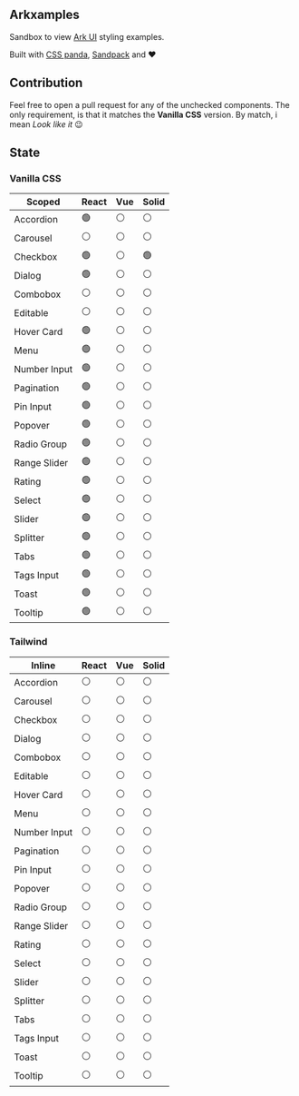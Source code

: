 ## Arkxamples

Sandbox to view [Ark UI](https://github.com/chakra-ui/ark) styling examples.

Built with [CSS panda](), [Sandpack](sandpack.codesandbox.io/) and ❤️

## Contribution

Feel free to open a pull request for any of the unchecked components. The only requirement, is that it matches the **Vanilla CSS** version. By match, i mean _Look like it_ 😉

## State

### Vanilla CSS

| Scoped       | React | Vue | Solid |
| ------------ | ----- | --- | ----- |
| Accordion    | 🟢    | ⚪  | ⚪    |
| Carousel     | ⚪    | ⚪  | ⚪    |
| Checkbox     | 🟢    | ⚪  | 🟢    |
| Dialog       | 🟢    | ⚪  | ⚪    |
| Combobox     | ⚪    | ⚪  | ⚪    |
| Editable     | ⚪    | ⚪  | ⚪    |
| Hover Card   | 🟢    | ⚪  | ⚪    |
| Menu         | 🟢    | ⚪  | ⚪    |
| Number Input | 🟢    | ⚪  | ⚪    |
| Pagination   | 🟢    | ⚪  | ⚪    |
| Pin Input    | 🟢    | ⚪  | ⚪    |
| Popover      | 🟢    | ⚪  | ⚪    |
| Radio Group  | 🟢    | ⚪  | ⚪    |
| Range Slider | 🟢    | ⚪  | ⚪    |
| Rating       | 🟢    | ⚪  | ⚪    |
| Select       | 🟢    | ⚪  | ⚪    |
| Slider       | 🟢    | ⚪  | ⚪    |
| Splitter     | 🟢    | ⚪  | ⚪    |
| Tabs         | 🟢    | ⚪  | ⚪    |
| Tags Input   | 🟢    | ⚪  | ⚪    |
| Toast        | 🟢    | ⚪  | ⚪    |
| Tooltip      | 🟢    | ⚪  | ⚪    |

### Tailwind

| Inline       | React | Vue | Solid |
| ------------ | ----- | --- | ----- |
| Accordion    | ⚪    | ⚪  | ⚪    |
| Carousel     | ⚪    | ⚪  | ⚪    |
| Checkbox     | ⚪    | ⚪  | ⚪    |
| Dialog       | ⚪    | ⚪  | ⚪    |
| Combobox     | ⚪    | ⚪  | ⚪    |
| Editable     | ⚪    | ⚪  | ⚪    |
| Hover Card   | ⚪    | ⚪  | ⚪    |
| Menu         | ⚪    | ⚪  | ⚪    |
| Number Input | ⚪    | ⚪  | ⚪    |
| Pagination   | ⚪    | ⚪  | ⚪    |
| Pin Input    | ⚪    | ⚪  | ⚪    |
| Popover      | ⚪    | ⚪  | ⚪    |
| Radio Group  | ⚪    | ⚪  | ⚪    |
| Range Slider | ⚪    | ⚪  | ⚪    |
| Rating       | ⚪    | ⚪  | ⚪    |
| Select       | ⚪    | ⚪  | ⚪    |
| Slider       | ⚪    | ⚪  | ⚪    |
| Splitter     | ⚪    | ⚪  | ⚪    |
| Tabs         | ⚪    | ⚪  | ⚪    |
| Tags Input   | ⚪    | ⚪  | ⚪    |
| Toast        | ⚪    | ⚪  | ⚪    |
| Tooltip      | ⚪    | ⚪  | ⚪    |

<!-- ### CSS Panda

| CSS FUNCTION | React | Vue | Solid |     | RECIPE       | React | Vue | Solid |
| ------------ | ----- | --- | ----- | --- | ------------ | ----- | --- | ----- |
| Accordion    | ⚪    | ⚪  | ⚪    |     | Accordion    | ⚪    | ⚪  | ⚪    |
| Carousel     | ⚪    | ⚪  | ⚪    |     | Carousel     | ⚪    | ⚪  | ⚪    |
| Checkbox     | ⚪    | ⚪  | ⚪    |     | Checkbox     | ⚪    | ⚪  | ⚪    |
| Dialog       | ⚪    | ⚪  | ⚪    |     | Dialog       | ⚪    | ⚪  | ⚪    |
| Combobox     | ⚪    | ⚪  | ⚪    |     | Combobox     | ⚪    | ⚪  | ⚪    |
| Editable     | ⚪    | ⚪  | ⚪    |     | Editable     | ⚪    | ⚪  | ⚪    |
| Hover Card   | ⚪    | ⚪  | ⚪    |     | Hover Card   | ⚪    | ⚪  | ⚪    |
| Menu         | ⚪    | ⚪  | ⚪    |     | Menu         | ⚪    | ⚪  | ⚪    |
| Number Input | ⚪    | ⚪  | ⚪    |     | Number Input | ⚪    | ⚪  | ⚪    |
| Pagination   | ⚪    | ⚪  | ⚪    |     | Pagination   | ⚪    | ⚪  | ⚪    |
| Pin Input    | ⚪    | ⚪  | ⚪    |     | Pin Input    | ⚪    | ⚪  | ⚪    |
| Popover      | ⚪    | ⚪  | ⚪    |     | Popover      | ⚪    | ⚪  | ⚪    |
| Radio Group  | ⚪    | ⚪  | ⚪    |     | Radio Group  | ⚪    | ⚪  | ⚪    |
| Range Slider | ⚪    | ⚪  | ⚪    |     | Range Slider | ⚪    | ⚪  | ⚪    |
| Rating       | ⚪    | ⚪  | ⚪    |     | Rating       | ⚪    | ⚪  | ⚪    |
| Select       | ⚪    | ⚪  | ⚪    |     | Select       | ⚪    | ⚪  | ⚪    |
| Slider       | ⚪    | ⚪  | ⚪    |     | Slider       | ⚪    | ⚪  | ⚪    |
| Splitter     | ⚪    | ⚪  | ⚪    |     | Splitter     | ⚪    | ⚪  | ⚪    |
| Tabs         | ⚪    | ⚪  | ⚪    |     | Tabs         | ⚪    | ⚪  | ⚪    |
| Tags Input   | ⚪    | ⚪  | ⚪    |     | Tags Input   | ⚪    | ⚪  | ⚪    |
| Toast        | ⚪    | ⚪  | ⚪    |     | Toast        | ⚪    | ⚪  | ⚪    |
| Tooltip      | ⚪    | ⚪  | ⚪    |     | Tooltip      | ⚪    | ⚪  | ⚪    | -->

